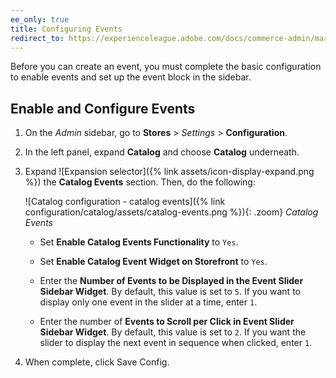 ```yaml
---
ee_only: true
title: Configuring Events
redirect_to: https://experienceleague.adobe.com/docs/commerce-admin/marketing/promotions/events/event-configure.html
---
```


Before you can create an event, you must complete the basic configuration to enable events and set up the event block in the sidebar.

## Enable and Configure Events

1. On the _Admin_ sidebar, go to **Stores** > _Settings_ > **Configuration**.

1. In the left panel, expand **Catalog** and choose **Catalog** underneath.

1. Expand ![Expansion selector]({% link assets/icon-display-expand.png %}) the **Catalog Events** section. Then, do the following:

    ![Catalog configuration - catalog events]({% link configuration/catalog/assets/catalog-events.png %}){: .zoom}
    _Catalog Events_

    - Set **Enable Catalog Events Functionality** to `Yes`.

    - Set **Enable Catalog Event Widget on Storefront** to `Yes`.

    - Enter the **Number of Events to be Displayed in the Event Slider Sidebar Widget**. By default, this value is set to `5`. If you want to display only one event in the slider at a time, enter `1`.

    - Enter the number of **Events to Scroll per Click in Event Slider Sidebar Widget**. By default, this value is set to `2`. If you want the slider to display the next event in sequence when clicked, enter `1`.

1. When complete, click <span class="btn">Save Config</span>.
